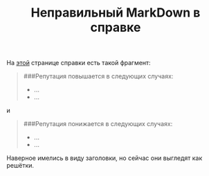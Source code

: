﻿---
title: "Неправильный MarkDown в справке"
se.owner.user_id: 507426
se.owner.display_name: "Vladimir Chistov"
se.owner.link: "https://ru.meta.stackoverflow.com/users/507426/vladimir-chistov"
se.link: "https://ru.meta.stackoverflow.com/questions/12358/%d0%9d%d0%b5%d0%bf%d1%80%d0%b0%d0%b2%d0%b8%d0%bb%d1%8c%d0%bd%d1%8b%d0%b9-markdown-%d0%b2-%d1%81%d0%bf%d1%80%d0%b0%d0%b2%d0%ba%d0%b5"
se.question_id: 12358
se.post_type: question
---
<p>На <a href="https://ru.stackoverflow.com/help/whats-reputation">этой</a> странице справки есть такой фрагмент:</p>
<blockquote>
<p>###Репутация повышается в следующих случаях:</p>
<ul>
<li>...</li>
<li>...</li>
</ul>
</blockquote>
<p>и</p>
<blockquote>
<p>###Репутация понижается в следующих случаях:</p>
<ul>
<li>...</li>
<li>...</li>
</ul>
</blockquote>
<p>Наверное имелись в виду заголовки, но сейчас они выгледят как решётки.</p>
